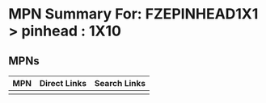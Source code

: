 



# MPN Summary For: FZEPINHEAD1X1 > pinhead : 1X10

## MPNs
  

|MPN|Direct Links|Search Links|
| :--- | :--- | :--- |
||||
